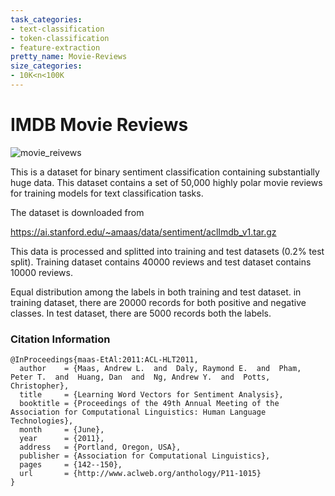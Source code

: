 ```yaml
---
task_categories:
- text-classification
- token-classification
- feature-extraction
pretty_name: Movie-Reviews
size_categories:
- 10K<n<100K
---
```

# IMDB Movie Reviews 

![movie_reivews](images/movie_reviews.jpg)

This is a dataset for binary sentiment classification containing substantially huge data. This dataset contains a set of 50,000 highly polar movie reviews for training models for text classification tasks. 

The dataset is downloaded from 

https://ai.stanford.edu/~amaas/data/sentiment/aclImdb_v1.tar.gz

This data is processed and splitted into training and test datasets (0.2% test split). Training dataset contains 40000 reviews and test dataset contains 10000 reviews.

Equal distribution among the labels in both training and test dataset. in training dataset, there are 20000 records for both positive and negative classes. In test dataset, there are 5000 records both the labels.



### Citation Information

```
@InProceedings{maas-EtAl:2011:ACL-HLT2011,
  author    = {Maas, Andrew L.  and  Daly, Raymond E.  and  Pham, Peter T.  and  Huang, Dan  and  Ng, Andrew Y.  and  Potts, Christopher},
  title     = {Learning Word Vectors for Sentiment Analysis},
  booktitle = {Proceedings of the 49th Annual Meeting of the Association for Computational Linguistics: Human Language Technologies},
  month     = {June},
  year      = {2011},
  address   = {Portland, Oregon, USA},
  publisher = {Association for Computational Linguistics},
  pages     = {142--150},
  url       = {http://www.aclweb.org/anthology/P11-1015}
}
```